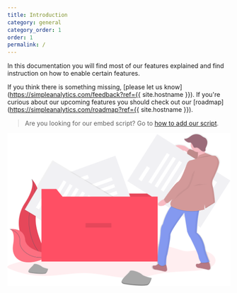```yaml
---
title: Introduction
category: general
category_order: 1
order: 1
permalink: /
---
```


In this documentation you will find most of our features explained and find instruction on how to enable certain features.

If you think there is something missing, [please let us know](https://simpleanalytics.com/feedback?ref={{ site.hostname }}).
If you're curious about our upcoming features you should check out our [roadmap](https://simpleanalytics.com/roadmap?ref={{ site.hostname }}).

> Are you looking for our embed script? Go to [how to add our script](/script).

<img class="undraw-svg" src="/images/undraw-filing-system.svg" alt="">
